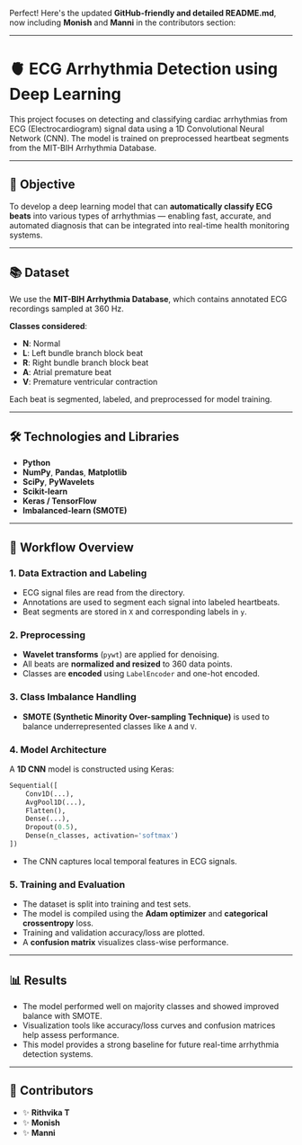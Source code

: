Perfect! Here's the updated **GitHub-friendly and detailed README.md**, now including **Monish** and **Manni** in the contributors section:

---

# 🫀 ECG Arrhythmia Detection using Deep Learning

This project focuses on detecting and classifying cardiac arrhythmias from ECG (Electrocardiogram) signal data using a 1D Convolutional Neural Network (CNN). The model is trained on preprocessed heartbeat segments from the MIT-BIH Arrhythmia Database.

---

## 📌 Objective

To develop a deep learning model that can **automatically classify ECG beats** into various types of arrhythmias — enabling fast, accurate, and automated diagnosis that can be integrated into real-time health monitoring systems.

---

## 📚 Dataset

We use the **MIT-BIH Arrhythmia Database**, which contains annotated ECG recordings sampled at 360 Hz.

**Classes considered**:

* **N**: Normal
* **L**: Left bundle branch block beat
* **R**: Right bundle branch block beat
* **A**: Atrial premature beat
* **V**: Premature ventricular contraction

Each beat is segmented, labeled, and preprocessed for model training.

---

## 🛠️ Technologies and Libraries

* **Python**
* **NumPy**, **Pandas**, **Matplotlib**
* **SciPy**, **PyWavelets**
* **Scikit-learn**
* **Keras / TensorFlow**
* **Imbalanced-learn (SMOTE)**

---

## 🔄 Workflow Overview

### 1. **Data Extraction and Labeling**

* ECG signal files are read from the directory.
* Annotations are used to segment each signal into labeled heartbeats.
* Beat segments are stored in `X` and corresponding labels in `y`.

### 2. **Preprocessing**

* **Wavelet transforms** (`pywt`) are applied for denoising.
* All beats are **normalized and resized** to 360 data points.
* Classes are **encoded** using `LabelEncoder` and one-hot encoded.

### 3. **Class Imbalance Handling**

* **SMOTE (Synthetic Minority Over-sampling Technique)** is used to balance underrepresented classes like `A` and `V`.

### 4. **Model Architecture**

A **1D CNN** model is constructed using Keras:

```python
Sequential([
    Conv1D(...),
    AvgPool1D(...),
    Flatten(),
    Dense(...),
    Dropout(0.5),
    Dense(n_classes, activation='softmax')
])
```

* The CNN captures local temporal features in ECG signals.

### 5. **Training and Evaluation**

* The dataset is split into training and test sets.
* The model is compiled using the **Adam optimizer** and **categorical crossentropy** loss.
* Training and validation accuracy/loss are plotted.
* A **confusion matrix** visualizes class-wise performance.

---

## 📊 Results

* The model performed well on majority classes and showed improved balance with SMOTE.
* Visualization tools like accuracy/loss curves and confusion matrices help assess performance.
* This model provides a strong baseline for future real-time arrhythmia detection systems.

---

## 👥 Contributors

* ✨ **Rithvika T**
* ✨ **Monish**
* ✨ **Manni**

